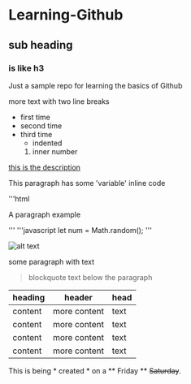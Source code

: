 # Learning-Github
## sub heading
### is like h3
Just a sample repo for learning the basics of Github

more text with two line breaks

- first time
- second time
- third time
  - indented
   1. inner number

[this is the description](http://www.github.com)

This paragraph has some 'variable' inline code

'''html
<p>A paragraph example</p>
'''
'''javascript
let num = Math.random();
'''

![alt text](http://picsum.phots/200/200)

some paragraph with text
>blockquote text below the paragraph

| heading | header | head |
| --- | --- | --- |
| content | more content | text |
| content | more content | text |
| content | more content | text |
| content | more content | text |

This is being * created * on a ** Friday ** ~~Saturday~~.